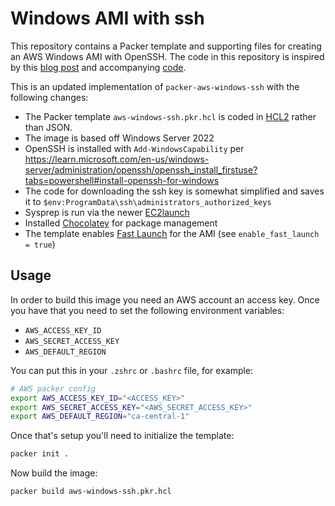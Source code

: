 # Windows AMI with ssh

This repository contains a Packer template and supporting files for creating an AWS Windows AMI with OpenSSH. The code in this repository is inspired by this [blog post](https://operator-error.com/2018/04/16/windows-amis-with-even/) and accompanying [code](https://github.com/jen20/packer-aws-windows-ssh).

This is an updated implementation of `packer-aws-windows-ssh` with the following changes:

- The Packer template `aws-windows-ssh.pkr.hcl` is coded in [HCL2](https://developer.hashicorp.com/packer/guides/hcl) rather than JSON.
- The image is based off Windows Server 2022
- OpenSSH is installed with `Add-WindowsCapability` per <https://learn.microsoft.com/en-us/windows-server/administration/openssh/openssh_install_firstuse?tabs=powershell#install-openssh-for-windows>
- The code for downloading the ssh key is somewhat simplified and saves it to `$env:ProgramData\ssh\administrators_authorized_keys`
- Sysprep is run via the newer [EC2launch](https://docs.aws.amazon.com/AWSEC2/latest/WindowsGuide/ec2launch.html)
- Installed [Chocolatey](https://chocolatey.org) for package management
- The template enables [Fast Launch](https://docs.aws.amazon.com/AWSEC2/latest/WindowsGuide/win-ami-config-fast-launch.html) for the AMI (see `enable_fast_launch = true`)

## Usage

In order to build this image you need an AWS account an access key. Once you have that you need to set the following environment variables:

- `AWS_ACCESS_KEY_ID`
- `AWS_SECRET_ACCESS_KEY`
- `AWS_DEFAULT_REGION`

You can put this in your `.zshrc` or `.bashrc` file, for example:

```bash
# AWS packer config
export AWS_ACCESS_KEY_ID="<ACCESS_KEY>"
export AWS_SECRET_ACCESS_KEY="<AWS_SECRET_ACCESS_KEY>"
export AWS_DEFAULT_REGION="ca-central-1"
```

Once that's setup you'll need to initialize the template:

```bash
packer init .
```

Now build the image:

```bash
packer build aws-windows-ssh.pkr.hcl
```
